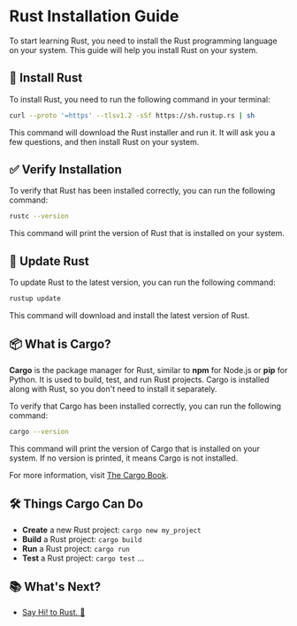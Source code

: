 # Rust Installation Guide

To start learning Rust, you need to install the Rust programming language on your system. This guide will help you install Rust on your system.

## 🚀 Install Rust

To install Rust, you need to run the following command in your terminal:

```bash
curl --proto '=https' --tlsv1.2 -sSf https://sh.rustup.rs | sh
```

This command will download the Rust installer and run it. It will ask you a few questions, and then install Rust on your system.

## ✅ Verify Installation

To verify that Rust has been installed correctly, you can run the following command:

```bash
rustc --version
```

This command will print the version of Rust that is installed on your system.

## 🔄 Update Rust

To update Rust to the latest version, you can run the following command:

```bash
rustup update
```

This command will download and install the latest version of Rust.

## 📦 What is Cargo?

**Cargo** is the package manager for Rust, similar to **npm** for Node.js or **pip** for Python. It is used to build, test, and run Rust projects. Cargo is installed along with Rust, so you don't need to install it separately.

To verify that Cargo has been installed correctly, you can run the following command:

```bash
cargo --version
```

This command will print the version of Cargo that is installed on your system. If no version is printed, it means Cargo is not installed.

For more information, visit [The Cargo Book](https://doc.rust-lang.org/cargo/).

## 🛠️ Things Cargo Can Do

- **Create** a new Rust project: `cargo new my_project`
- **Build** a Rust project: `cargo build`
- **Run** a Rust project: `cargo run`
- **Test** a Rust project: `cargo test`
...

## 📚 What's Next?

- [Say Hi! to Rust. 🙋](./hello-rust.md)

